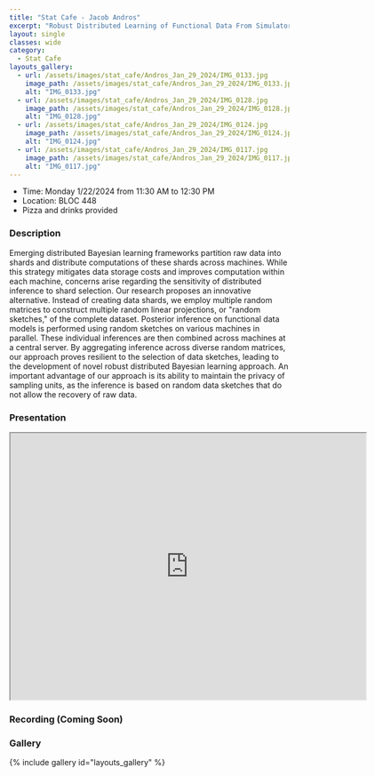 ```yaml
---
title: "Stat Cafe - Jacob Andros"
excerpt: "Robust Distributed Learning of Functional Data From Simulators through Data Sketching"
layout: single
classes: wide
category: 
  - Stat Cafe
layouts_gallery:
  - url: /assets/images/stat_cafe/Andros_Jan_29_2024/IMG_0133.jpg
    image_path: /assets/images/stat_cafe/Andros_Jan_29_2024/IMG_0133.jpg
    alt: "IMG_0133.jpg"
  - url: /assets/images/stat_cafe/Andros_Jan_29_2024/IMG_0128.jpg
    image_path: /assets/images/stat_cafe/Andros_Jan_29_2024/IMG_0128.jpg
    alt: "IMG_0128.jpg"
  - url: /assets/images/stat_cafe/Andros_Jan_29_2024/IMG_0124.jpg
    image_path: /assets/images/stat_cafe/Andros_Jan_29_2024/IMG_0124.jpg
    alt: "IMG_0124.jpg"
  - url: /assets/images/stat_cafe/Andros_Jan_29_2024/IMG_0117.jpg
    image_path: /assets/images/stat_cafe/Andros_Jan_29_2024/IMG_0117.jpg
    alt: "IMG_0117.jpg"
---
```


- Time: Monday 1/22/2024 from 11:30 AM to 12:30 PM
- Location: BLOC 448
- Pizza and drinks provided
<!-- - [Presentation]({{ "/assets/files/stat_cafe/Andros_Jan_29_2024/StatCafe_Andros_slides.pdf" | relative_url }}) -->
<!-- - [Recording]() -->

### Description
Emerging distributed Bayesian learning frameworks partition raw data into shards and distribute computations of these shards across machines. While this strategy mitigates data storage costs and improves computation within each machine, concerns arise regarding the sensitivity of distributed inference to shard selection. Our research proposes an innovative alternative. Instead of creating data shards, we employ multiple random matrices to construct multiple random linear projections, or "random sketches," of the complete dataset. Posterior inference on functional data models is performed using random sketches on various machines in parallel. These individual inferences are then combined across machines at a central server. By aggregating inference across diverse random matrices, our approach proves resilient to the selection of data sketches, leading to the development of novel robust distributed Bayesian learning approach. An important advantage of our approach is its ability to maintain the privacy of sampling units, as the inference is based on random data sketches that do not allow the recovery of raw data.

### Presentation
<iframe src="https://drive.google.com/file/d/13YoyF3WMtYrIHWHBd3RxaXjGLu5alSZo/preview" width="640" height="480" allow="autoplay"></iframe>

### Recording (Coming Soon)


### Gallery

{% include gallery id="layouts_gallery" %}
